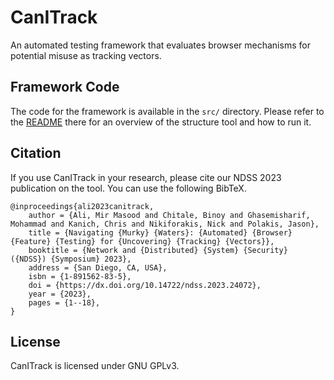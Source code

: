 CanITrack
=======

An automated testing framework that evaluates browser mechanisms for potential misuse as tracking vectors.

Framework Code
--------

The code for the framework is available in the `src/` directory. Please refer to the [README](src/README.md) there for an overview of the structure tool and how to run it.




Citation
--------

If you use CanITrack in your research, please cite our NDSS 2023 publication on the tool. You can use the following BibTeX.

    @inproceedings{ali2023canitrack,
        author = {Ali, Mir Masood and Chitale, Binoy and Ghasemisharif, Mohammad and Kanich, Chris and Nikiforakis, Nick and Polakis, Jason},
        title = {Navigating {Murky} {Waters}: {Automated} {Browser} {Feature} {Testing} for {Uncovering} {Tracking} {Vectors}},
        booktitle = {Network and {Distributed} {System} {Security} ({NDSS}) {Symposium} 2023},
        address = {San Diego, CA, USA},
        isbn = {1-891562-83-5},
        doi = {https://dx.doi.org/10.14722/ndss.2023.24072},
        year = {2023},
        pages = {1--18},
    }

License
--------

CanITrack is licensed under GNU GPLv3.
